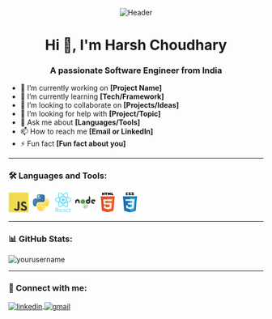 <p align="center">
  <img src="https://raw.githubusercontent.com/yourusername/yourusername/main/header.png" alt="Header" />
</p>

<h1 align="center">Hi 👋, I'm Harsh Choudhary</h1>
<h3 align="center">A passionate Software Engineer from India</h3>

- 🔭 I’m currently working on **[Project Name]**
- 🌱 I’m currently learning **[Tech/Framework]**
- 👯 I’m looking to collaborate on **[Projects/Ideas]**
- 🤝 I’m looking for help with **[Project/Topic]**
- 💬 Ask me about **[Languages/Tools]**
- 📫 How to reach me **[Email or LinkedIn]**
- ⚡ Fun fact **[Fun fact about you]**

---

### 🛠️ Languages and Tools:

<p align="left">
  <img src="https://raw.githubusercontent.com/devicons/devicon/master/icons/javascript/javascript-original.svg" alt="JavaScript" width="40" height="40"/>
  <img src="https://raw.githubusercontent.com/devicons/devicon/master/icons/python/python-original.svg" alt="Python" width="40" height="40"/>
  <img src="https://raw.githubusercontent.com/devicons/devicon/master/icons/react/react-original-wordmark.svg" alt="React" width="40" height="40"/>
  <img src="https://raw.githubusercontent.com/devicons/devicon/master/icons/nodejs/nodejs-original-wordmark.svg" alt="Node.js" width="40" height="40"/>
  <img src="https://raw.githubusercontent.com/devicons/devicon/master/icons/html5/html5-original-wordmark.svg" alt="HTML5" width="40" height="40"/>
  <img src="https://raw.githubusercontent.com/devicons/devicon/master/icons/css3/css3-original-wordmark.svg" alt="CSS3" width="40" height="40"/>
</p>

---

### 📊 GitHub Stats:

<p align="left">
  <img src="https://github-readme-stats.vercel.app/api?username=yourusername&show_icons=true&locale=en" alt="yourusername" />
</p>

---

### 🔗 Connect with me:

<p align="left">
  <a href="https://www.linkedin.com/in/harsh-choudhary-229b85228/" target="blank">
    <img align="center" src="https://cdn.jsdelivr.net/npm/simple-icons@v3/icons/linkedin.svg" alt="linkedin" height="30" width="40" />
  </a>
  <a href="mailto:harsh.chaudhary.developer@gmail.com" target="blank">
    <img align="center" src="https://cdn.jsdelivr.net/npm/simple-icons@v3/icons/gmail.svg" alt="gmail" height="30" width="40" />
  </a>
</p>
